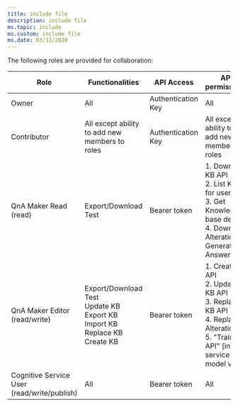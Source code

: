 ```yaml
---
title: include file
description: include file
ms.topic: include
ms.custom: include file
ms.date: 03/11/2020
---
```


The following roles are provided for collaboration:

|Role|Functionalities|API Access|API permissions|
|--|--|--|--|
|Owner|All|Authentication Key|All|
|Contributor|All except ability to add new members to roles|Authentication Key|All except ability to add new members to roles|
|QnA Maker Read<br>(read)|Export/Download<br>Test|Bearer token|1. Download KB API<br>2. List KBs for user API<br>3. Get Knowledge base details<br>4. Download Alterations<br>Generate Answer |
|QnA Maker Editor<br>(read/write)|Export/Download<br>Test<br>Update KB<br>Export KB<br>Import KB<br>Replace KB<br>Create KB|Bearer token|1. Create KB API<br>2. Update KB API<br>3. Replace KB API<br>4. Replace Alterations<br>5. "Train API" [in new service model v5]|
|Cognitive Service User<br>(read/write/publish)|All|Bearer token|All|